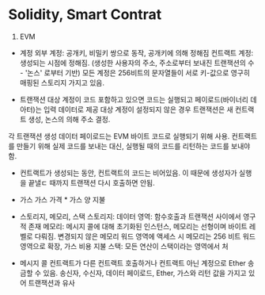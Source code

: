 # Solidity, Smart Contrat

1. EVM
- 계정
외부 계정: 공개키, 비밀키 쌍으로 동작, 공개키에 의해 정해짐
컨트랙트 계정: 생성되는 시점에 정해짐. (생성한 사용자의 주소, 주소로부터 보내진 트랜잭션의 수 - '논스' 로부터 기반)
모든 계정은 256비트의 문자열들이 서로 키-값으로 영구히 매핑된 스토리지 가지고 있음.

- 트랜잭션
대상 계정이 코드 포함하고 있으면 코드는 실행되고 페이로드(바이너리 데아터)는 입력 데이터로 제공 
대상 계정이 설정되지 않은 경우 트랜잭션은 새 컨트랙트 생성, 논스의 의해 주소 결정.

각 트랜잭션 생성 데이터 페이로드는 EVM 바이트 코드로 실행되기 위해 사용.
컨트랙트를 만들기 위해 실제 코드를 보내는 대신, 실행될 때의 코드를 리턴하는 코드를 보내야 함.
* 컨트랙트가 생성되는 동안, 컨트랙트의 코드는 비어있음. 이 때문에 생성자가 실행을 끝낼ㄷ 때까지 트랜잭션 다시 호출하면 안됨.

- 가스
가스 가격 * 가스 양 지불

- 스토리지, 메모리, 스택
스토리지: 데이터 영역: 함수호출과 트랜잭션 사이에서 영구적 존재
메모리: 메시지 콜에 대해 초기화된 인스턴스, 메모리는 선형이며 바이트 레벨로 다뤄짐. 변경되지 않은 메모리 워드 영역에 액세스 시 
메모리는 256 비트 워드 영역으로 확장, 가스 비용 지불
스택: 모든 연산이 스택이라는 영역에서 처

- 메시지 콜
컨트랙트가 다른 컨트랙트 호출하거나 컨트랙트 아닌 계정으로 Ether 송금할 수 있음.
송신자, 수신자, 데이터 페이로드, Ether, 가스와 리턴 값을 가지고 있어 트랜잭션과 유사

